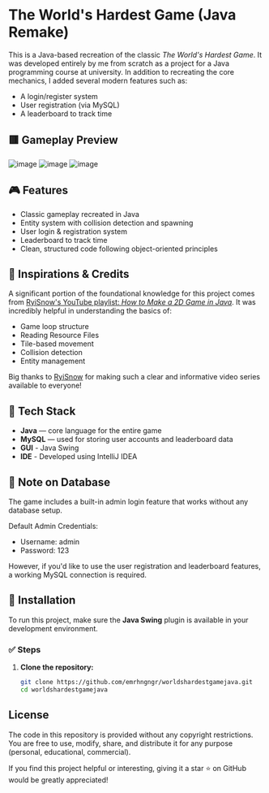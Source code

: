 # The World's Hardest Game (Java Remake)

This is a Java-based recreation of the classic *The World's Hardest Game*. It was developed entirely by me from scratch as a project for a Java programming course at university.
In addition to recreating the core mechanics, I added several modern features such as:
- A login/register system 
- User registration (via MySQL)
- A leaderboard to track time

## 🟥 Gameplay Preview
![image](https://github.com/user-attachments/assets/3feb4abf-8f05-48fe-bb1c-a686d52f4a80)
![image](https://github.com/user-attachments/assets/9421ba91-2185-42f3-bf0a-192c297e7222)
![image](https://github.com/user-attachments/assets/2396767e-e0ae-43a9-ba09-929388d21d33)

## 🎮 Features

- Classic gameplay recreated in Java
- Entity system with collision detection and spawning
- User login & registration system
- Leaderboard to track time
- Clean, structured code following object-oriented principles

## 🧠 Inspirations & Credits

A significant portion of the foundational knowledge for this project comes from [RyiSnow's YouTube playlist: *How to Make a 2D Game in Java*](https://www.youtube.com/playlist?list=PL_QPQmz5C6WUF-pOQDsbsKbaBZqXj4qSq). It was incredibly helpful in understanding the basics of:

- Game loop structure
- Reading Resource Files
- Tile-based movement
- Collision detection
- Entity management

Big thanks to [RyiSnow](https://www.youtube.com/@RyiSnow) for making such a clear and informative video series available to everyone!

## 🧱 Tech Stack

- **Java** — core language for the entire game
- **MySQL** — used for storing user accounts and leaderboard data
- **GUI** - Java Swing
- **IDE** - Developed using IntelliJ IDEA

## 📝 Note on Database
The game includes a built-in admin login feature that works without any database setup.

Default Admin Credentials:
- Username: admin
- Password: 123

However, if you'd like to use the user registration and leaderboard features, a working MySQL connection is required.

## 🚀 Installation

To run this project, make sure the **Java Swing** plugin is available in your development environment.

### ✅ Steps

1. **Clone the repository:**
   ```bash
   git clone https://github.com/emrhngngr/worldshardestgamejava.git
   cd worldshardestgamejava

## License

The code in this repository is provided without any copyright restrictions. You are free to use, modify, share, and distribute it for any purpose (personal, educational, commercial).

If you find this project helpful or interesting, giving it a star ⭐ on GitHub would be greatly appreciated!
